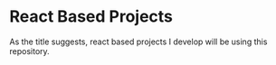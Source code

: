 # React Based Projects

As the title suggests, react based projects I develop will be using this repository.
